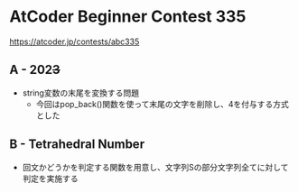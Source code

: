 # AtCoder Beginner Contest 335

<https://atcoder.jp/contests/abc335>

## A - 202<s>3</s>

- string変数の末尾を変換する問題
  - 今回はpop_back()関数を使って末尾の文字を削除し、4を付与する方式とした

## B - Tetrahedral Number

- 回文かどうかを判定する関数を用意し、文字列Sの部分文字列全てに対して判定を実施する
